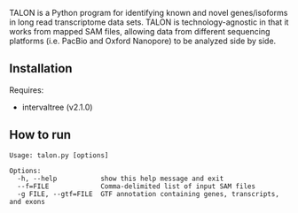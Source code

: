 TALON is a Python program for identifying known and novel genes/isoforms
in long read transcriptome data sets. TALON is technology-agnostic in that it
works from mapped SAM files, allowing data from different sequencing platforms
(i.e. PacBio and Oxford Nanopore) to be analyzed side by side. 

## Installation

Requires:
* intervaltree (v2.1.0)

## How to run

```
Usage: talon.py [options]

Options:
  -h, --help           show this help message and exit
  --f=FILE             Comma-delimited list of input SAM files
  -g FILE, --gtf=FILE  GTF annotation containing genes, transcripts, and exons

```
